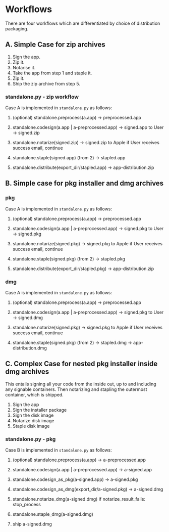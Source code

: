 # Workflows

There are four workflows which are differentiated by choice of distribution packaging.

## A. Simple Case for zip archives

1. Sign the app.
2. Zip it.
3. Notarise it.
4. Take the app from step 1 and staple it.
5. Zip it.
6. Ship the zip archive from step 5.

### standalone.py - zip workflow

Case A is implemented in `standalone.py` as follows:

1. (optional) standalone.preprocess(a.app)
    -> preprocessed.app

2. standalone.codesign(a.app | a-preprocessed.app)
    -> signed.app to User
    -> signed.zip

3. standalone.notarize(signed.zip)
    -> signed.zip to Apple
    if User receives success email, continue

4. standalone.staple(signed.app) (from 2)
    -> stapled.app

5. standalone.distribute(export_dir/stapled.app)
    -> app-distribution.zip

## B. Simple case for pkg installer and dmg archives

### pkg

Case A is implemented in `standalone.py` as follows:

1. (optional) standalone.preprocess(a.app)
    -> preprocessed.app

2. standalone.codesign(a.app | a-preprocessed.app)
    -> signed.pkg to User
    -> signed.pkg

3. standalone.notarize(signed.pkg)
    -> signed.pkg to Apple
    if User receives success email, continue

4. standalone.staple(signed.pkg) (from 2)
    -> stapled.pkg

5. standalone.distribute(export_dir/stapled.pkg)
    -> app-distribution.zip

### dmg

Case A is implemented in `standalone.py` as follows:

1. (optional) standalone.preprocess(a.app)
    -> preprocessed.app

2. standalone.codesign(a.app | a-preprocessed.app)
    -> signed.pkg to User
    -> signed.dmg

3. standalone.notarize(signed.pkg)
    -> signed.pkg to Apple
    if User receives success email, continue

4. standalone.staple(signed.pkg) (from 2)
    -> stapled.dmg
    -> app-distribution.dmg

## C. Complex Case for nested pkg installer inside dmg archives

This entails signing all your code from the inside out, up to and including any signable containers. Then notarizing and stapling the outermost container, which is shipped.

1. Sign the app
2. Sign the installer package
3. Sign the disk image
4. Notarize disk image
5. Staple disk image

### standalone.py - pkg

Case B is implemented in `standalone.py` as follows:

1. (optional) standalone.preprocess(a.app) -> a-preprocessed.app

2. standalone.codesign(a.app | a-preprocessed.app)
    -> a-signed.app

3. standalone.codesign_as_pkg(a-signed.app)
    -> a-signed.pkg

4. standalone.codesign_as_dmg(export_dir/a-signed.pkg)
    -> a-signed.dmg

5. standalone.notarize_dmg(a-signed.dmg)
    if notarize_result_fails:
        stop_process

6. standalone.staple_dmg(a-signed.dmg)

7. ship a-signed.dmg
